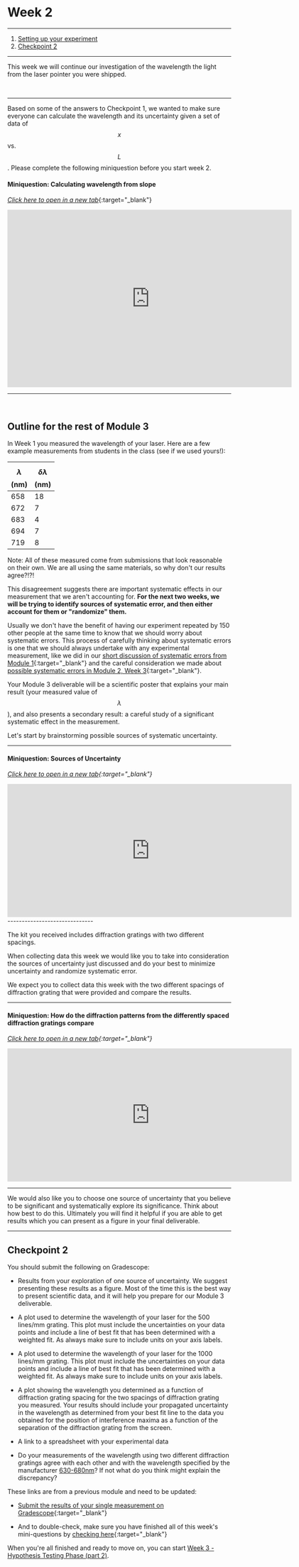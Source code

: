 # Week 2

--------------
1. [Setting up your experiment](#setting-up-your-experiment)
2. [Checkpoint 2](#checkpoint-2)

--------------

This week we will continue our investigation of the wavelength the light from the laser pointer you were shipped. 

<br>

-------------------------------------


Based on some of the answers to Checkpoint 1, we wanted to make sure everyone can calculate the wavelength and its uncertainty given a set of data of $$x$$ vs. $$L$$. Please complete the following miniquestion before you start week 2.

#### Miniquestion: Calculating wavelength from slope
[*Click here to open in a new tab*](https://forms.gle/MPYx6nPVd54jYE359){:target="_blank"}
<iframe src="https://docs.google.com/forms/d/e/1FAIpQLSct57YgYJ1rxsHAkhGfOk_QUB638pb_MYeH7vhVZU2MGQUW5w/viewform?embedded=true" width="640" height="400" frameborder="0" marginheight="0" marginwidth="0">Loading…
</iframe>

---------------------------

<br>


## Outline for the rest of Module 3

In Week 1 you measured the wavelength of your laser. Here are a few example measurements from students in the class (see if we used yours!):

$$\lambda$$ (nm) | $$\delta \lambda$$ (nm) 
----------- | ----------------
658	|18
672|	7
683	| 4
694| 	7
719|	8

Note: All of these measured come from submissions that look reasonable on their own. We are all using the same materials, so why don't our results agree?!?!

This disagreement suggests there are important systematic effects in our measurement that we aren't accounting for. **For the next two weeks, we will be trying to identify sources of systematic error, and then either account for them or "randomize" them.** 

Usually we don't have the benefit of having our experiment repeated by 150 other people at the same time to know that we should worry about systematic errors. This process of carefully thinking about systematic errors is one that we should always undertake with any experimental measurement, like we did in our [short discussion of systematic errors from Module 1](https://physics-50.github.io/Module-1/uncertainty-introduction.html#systematic-errors){:target="_blank"} and the careful consideration we made about [possible systematic errors in Module 2, Week 3](https://physics-50.github.io/Module-2/week3){:target="_blank"}.

Your Module 3 deliverable will be a scientific poster that explains your main result (your measured value of $$\lambda$$), and also presents a secondary result: a careful study of a significant systematic effect in the measurement.

Let's start by brainstorming possible sources of systematic uncertainty.

----------------------

#### Miniquestion: Sources of Uncertainty
*[Click here to open in a new tab](https://docs.google.com/forms/d/e/1FAIpQLScTDcO7TOcD-Br6EJUJ-2eDNgBzZdDBPccsdrMRBBxRdxUZPg/viewform?){:target="_blank"}*

<iframe src="https://docs.google.com/forms/d/e/1FAIpQLScTDcO7TOcD-Br6EJUJ-2eDNgBzZdDBPccsdrMRBBxRdxUZPg/viewform?embedded=true" width="640" height="300" frameborder="0" marginheight="0" marginwidth="0">Loading…
</iframe>
------------------------------

The kit you received includes diffraction gratings with two different spacings.


When collecting data this week we would like you to take into consideration the sources of uncertainty just discussed and do your best to minimize uncertainty and randomize systematic error. 

We expect you to collect data this week with the two different spacings of diffraction grating that were provided and compare the results.

----------------------

#### Miniquestion: How do the diffraction patterns from the differently spaced diffraction gratings compare
*[Click here to open in a new tab](https://docs.google.com/forms/d/e/1FAIpQLScOvf4fEdEk5cotRGrTle0iitt7onz0DmTOdhuNL47lh2ifqA/viewform?){:target="_blank"}*

<iframe src="https://docs.google.com/forms/d/e/1FAIpQLScOvf4fEdEk5cotRGrTle0iitt7onz0DmTOdhuNL47lh2ifqA/viewform?embedded=true" width="640" height="300" frameborder="0" marginheight="0" marginwidth="0">Loading…
</iframe>

------------------------------


We would also like you to choose one source of uncertainty that you believe to be significant and systematically explore its significance. Think about how best to do this. Ultimately you will find it helpful if you are able to get results which you can present as a figure in your final deliverable.


-------------

## Checkpoint 2

You should submit the following on Gradescope:

+ Results from your exploration of one source of uncertainty. We suggest presenting these results as a figure. Most of the time this is the best way to present scientific data, and it will help you prepare for our Module 3 deliverable.

+ A plot used to determine the wavelength of your laser for the 500 lines/mm grating. This plot must include the uncertainties on your data points and include a line of best fit that has been determined with a weighted fit. As always make sure to include units on your axis labels.

+ A plot used to determine the wavelength of your laser for the 1000 lines/mm grating. This plot must include the uncertainties on your data points and include a line of best fit that has been determined with a weighted fit. As always make sure to include units on your axis labels.

+ A plot showing the wavelength you determined as a function of diffraction grating spacing for the two spacings of diffraction grating you measured. Your results should include your propagated uncertainty in the wavelength as determined from your best fit line to the data you obtained for the position of interference maxima as a function of the separation of the diffraction grating from the screen.

+ A link to a spreadsheet with your experimental data

+ Do your measurements of the wavelength using two different diffraction gratings agree with each other and with the wavelength specified by the manufacturer [630-680nm](https://laserclassroom.com/product/standard-red-laser-pointer/)? If not what do you think might explain the discrepancy?


These links are from a previous module and need to be updated:
+ [Submit the results of your single measurement on Gradescope](https://www.gradescope.com/courses/165932/assignments/605297){:target="_blank"}

+ And to double-check, make sure you have finished all of this week's mini-questions by [checking here](mini-questions#week-2){:target="_blank"}



When you're all finished and ready to move on, you can start [Week 3 - Hypothesis Testing Phase (part 2)](week2).
